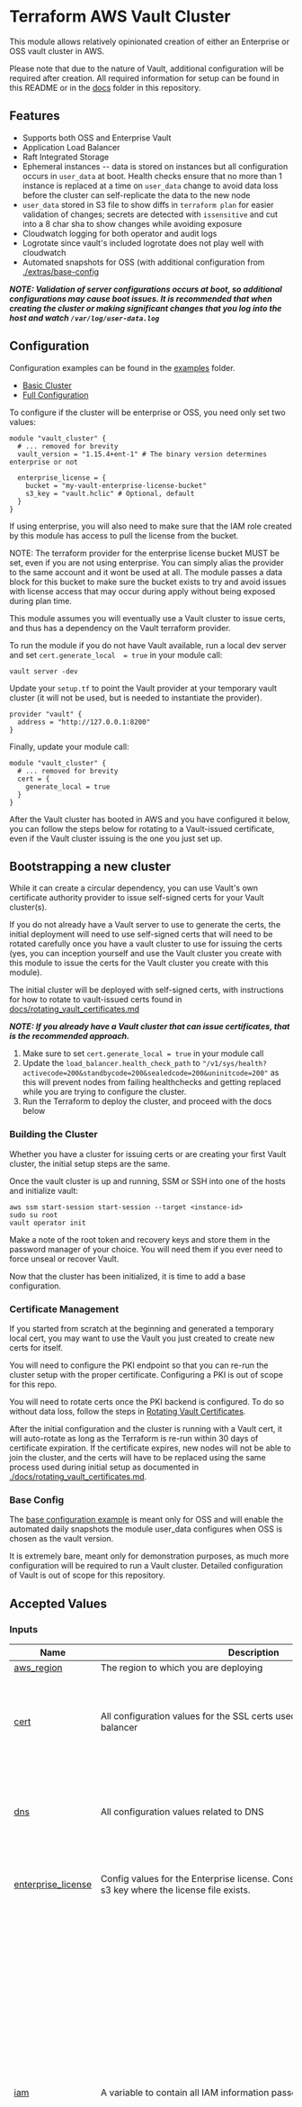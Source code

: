 <!-- BEGIN_TF_DOCS -->
<!-- THESE DOCS ARE GENERATED.  Update doc.md in the .github/docs directory to make changes.
Update this file with the following command from the root of the repo:
terraform-docs -c ./.github/docs/.terraform-docs.yml .
-->
# Terraform AWS Vault Cluster

This module allows relatively opinionated creation of either an Enterprise or OSS vault cluster in AWS.

Please note that due to the nature of Vault, additional configuration will be required after creation. All required information for setup can be found in this README or in the [docs](./docs) folder in this repository.

## Features

- Supports both OSS and Enterprise Vault
- Application Load Balancer
- Raft Integrated Storage
- Ephemeral instances -- data is stored on instances but all configuration occurs in `user_data` at boot. Health checks ensure that no more than 1 instance is replaced at a time on `user_data` change to avoid data loss before the cluster can self-replicate the data to the new node
- `user_data` stored in S3 file to show diffs in `terraform plan` for easier validation of changes; secrets are detected with `issensitive` and cut into a 8 char sha to show changes while avoiding exposure
- Cloudwatch logging for both operator and audit logs
- Logrotate since vault's included logrotate does not play well with cloudwatch
- Automated snapshots for OSS (with additional configuration from [./extras/base-config](./extras/base-config/README.md)

_**NOTE: Validation of server configurations occurs at boot, so additional configurations may cause boot issues. It is recommended that when creating the cluster or making significant changes that you log into the host and watch `/var/log/user-data.log`**_

## Configuration

Configuration examples can be found in the [examples](./examples) folder.

- [Basic Cluster](./examples/basic/vault_cluster.tf)
- [Full Configuration](./examples/full/vault_cluster.tf)

To configure if the cluster will be enterprise or OSS, you need only set two values:

```hcl
module "vault_cluster" {
  # ... removed for brevity
  vault_version = "1.15.4+ent-1" # The binary version determines enterprise or not

  enterprise_license = {
    bucket = "my-vault-enterprise-license-bucket"
    s3_key = "vault.hclic" # Optional, default
  }
}
```

If using enterprise, you will also need to make sure that the IAM role created by this module has access to pull the license from the bucket.

NOTE: The terraform provider for the enterprise license bucket MUST be set, even if you are not using enterprise. You can simply alias the provider to the same account and it wont be used at all. The module passes a data block for this bucket to make sure the bucket exists to try and avoid issues with license access that may occur during apply without being exposed during plan time.

This module assumes you will eventually use a Vault cluster to issue certs, and thus has a dependency on the Vault terraform provider.

To run the module if you do not have Vault available, run a local dev server and set `cert.generate_local  = true` in your module call:

```shell
vault server -dev
```

Update your `setup.tf` to point the Vault provider at your temporary vault cluster (it will not be used, but is needed to instantiate the provider).

```hcl
provider "vault" {
  address = "http://127.0.0.1:8200"
}
```

Finally, update your module call:

```hcl
module "vault_cluster" {
  # ... removed for brevity
  cert = {
    generate_local = true
  }
}
```

After the Vault cluster has booted in AWS and you have configured it below, you can follow the steps below for rotating to a Vault-issued certificate, even if the Vault cluster issuing is the one you just set up.

## Bootstrapping a new cluster

While it can create a circular dependency, you can use Vault's own certificate authority provider to issue self-signed certs for your Vault cluster(s).

If you do not already have a Vault server to use to generate the certs, the initial deployment will need to use self-signed certs that will need to be rotated carefully once you have a vault cluster to use for issuing the certs (yes, you can inception yourself and use the Vault cluster you create with this module to issue the certs for the Vault cluster you create with this module).

The initial cluster will be deployed with self-signed certs, with instructions for how to rotate to vault-issued certs found in [docs/rotating_vault_certificates.md](./docs/rotating_vault_certificates.md)

_**NOTE: If you already have a Vault cluster that can issue certificates, that is the recommended approach.**_

1. Make sure to set `cert.generate_local = true` in your module call
2. Update the `load_balancer.health_check_path` to `"/v1/sys/health?activecode=200&standbycode=200&sealedcode=200&uninitcode=200"` as this will prevent nodes from failing healthchecks and getting replaced while you are trying to configure the cluster.
3. Run the Terraform to deploy the cluster, and proceed with the docs below

### Building the Cluster

Whether you have a cluster for issuing certs or are creating your first Vault cluster, the initial setup steps are the same.

Once the vault cluster is up and running, SSM or SSH into one of the hosts and initialize vault:

```
aws ssm start-session start-session --target <instance-id>
sudo su root
vault operator init
```
Make a note of the root token and recovery keys and store them in the password manager of your choice. You will need them if you ever need to force unseal or recover Vault.

Now that the cluster has been initialized, it is time to add a base configuration.

### Certificate Management

If you started from scratch at the beginning and generated a temporary local cert, you may want to use the Vault you just created to create new certs for itself.

You will need to configure the PKI endpoint so that you can re-run the cluster setup with the proper certificate. Configuring a PKI is out of scope for this repo.

You will need to rotate certs once the PKI backend is configured.  To do so without data loss, follow the steps in [Rotating Vault Certificates](./docs/rotating_vault_certificates.md).

After the initial configuration and the cluster is running with a Vault cert, it will auto-rotate as long as the Terraform is re-run within 30 days of certificate expiration. If the certificate expires, new nodes will not be able to join the cluster, and the certs will have to be replaced using the same process used during initial setup as documented in [./docs/rotating_vault_certificates.md](./docs/rotating_vault_certificates.md).

### Base Config

The [base configuration example](./extras/base-config) is meant only for OSS and will enable the automated daily snapshots the module user_data configures when OSS is chosen as the vault version.

It is extremely bare, meant only for demonstration purposes, as much more configuration will be required to run a Vault cluster. Detailed configuration of Vault is out of scope for this repository.

## Accepted Values

### Inputs

| Name | Description | Type | Default | Required |
|------|-------------|------|---------|:--------:|
| <a name="input_aws_region"></a> [aws_region](#input_aws_region) | The region to which you are deploying | `string` | `"us-east-1"` | no |
| <a name="input_cert"></a> [cert](#input_cert) | All configuration values for the SSL certs used by Vault and the load balancer | <pre>object({<br>    generate_local                = optional(bool, false)<br>    ttl                           = optional(string, "8760h")<br>    alt_names                     = optional(list(string))<br>    vault_pki_secret_backend_role = optional(string, "pki")<br>  })</pre> | `{}` | no |
| <a name="input_dns"></a> [dns](#input_dns) | All configuration values related to DNS | <pre>object({<br>    use_route53  = optional(bool, true)<br>    hosted_zone  = string<br>    hostname     = string<br>    private_zone = optional(bool, true)<br>  })</pre> | n/a | yes |
| <a name="input_enterprise_license"></a> [enterprise_license](#input_enterprise_license) | Config values for the Enterprise license. Consists of an S3 bucket and s3 key where the license file exists. | <pre>object({<br>    bucket_name = optional(string)<br>    s3_key      = optional(string)<br>  })</pre> | <pre>{<br>  "s3_key": "vault.hclic"<br>}</pre> | no |
| <a name="input_iam"></a> [iam](#input_iam) | A variable to contain all IAM information passed into the module | <pre>object({<br>    assume_role_policies = optional(map(object({<br>      sid    = optional(string)<br>      effect = optional(string, "Allow")<br>      principals = list(object({<br>        type        = string<br>        identifiers = list(string)<br>      }))<br>      actions = list(string)<br>      conditions = optional(list(object({<br>        test     = string<br>        variable = string<br>        values   = list(string)<br>      })), null)<br>    })), {})<br>    max_session_duration = optional(number, 3600)<br>    policy_statements = optional(map(object({<br>      sid         = optional(string)<br>      effect      = optional(string, "Allow")<br>      actions     = list(string)<br>      not_actions = optional(list(string))<br>      resources   = optional(list(string))<br>      conditions = optional(list(object({<br>        test     = string<br>        variable = string<br>        values   = list(string)<br>      })))<br>    })), {})<br>  })</pre> | `{}` | no |
| <a name="input_kms"></a> [kms](#input_kms) | All arguments related to KMS keys.  Module creates a key each for auto-unseal, cloudwatch, and s3 backups | <pre>object({<br>    admin_arns = list(string)<br>    policy_statements = optional(map(object({<br>      sid    = string<br>      effect = string<br>      principals = list(object({<br>        type        = string<br>        identifiers = list(string)<br>      }))<br>      actions = list(string)<br>      conditions = optional(list(object({<br>        test     = string<br>        variable = string<br>        values   = list(string)<br>      })), [])<br>    })), {})<br>  })</pre> | `null` | no |
| <a name="input_load_balancer"></a> [load_balancer](#input_load_balancer) | All configuration values for the load balancer. For uninitialized nodes, use /v1/sys/health?activecode=200&standbycode=200&sealedcode=200&uninitcode=200 for the health_check_path. | <pre>object({<br>    health_check_matcher          = optional(string, "200,429")<br>    ingress_cidrs                 = optional(list(string))<br>    ingress_security_groups       = optional(list(string))<br>    additional_lb_security_groups = optional(list(string), [])<br>    health_check_path             = optional(string, "/v1/sys/health")<br>  })</pre> | `{}` | no |
| <a name="input_log_retention"></a> [log_retention](#input_log_retention) | The log retention for vault server logs | `number` | `731` | no |
| <a name="input_s3"></a> [s3](#input_s3) | A map of all the various configuration values for the s3 bucket created to store backups. | <pre>object({<br>    bucket        = string<br>    force_destroy = optional(bool, false)<br>    sse           = optional(string, "aws:kms")<br>    policy_statements = optional(map(object({<br>      sid    = string<br>      effect = string<br>      principals = optional(list(object({<br>        type        = string<br>        identifiers = list(string)<br>      })))<br>      not_principals = optional(list(object({<br>        type        = string<br>        identifiers = list(string)<br>      })))<br>      actions       = optional(list(string))<br>      not_actions   = optional(list(string))<br>      resources     = optional(list(string), [])<br>      not_resources = optional(list(string))<br>      conditions = optional(list(object({<br>        test     = string<br>        variable = string<br>        values   = list(string)<br>      })))<br>    })), {})<br>    kms_policy_statements = optional(map(object({<br>      sid    = string<br>      effect = string<br>      principals = optional(list(object({<br>        type        = string<br>        identifiers = list(string)<br>      })))<br>      not_principals = optional(list(object({<br>        type        = string<br>        identifiers = list(string)<br>      })))<br>      actions       = optional(list(string))<br>      not_actions   = optional(list(string))<br>      resources     = optional(list(string), [])<br>      not_resources = optional(list(string))<br>      conditions = optional(list(object({<br>        test     = string<br>        variable = string<br>        values   = list(string)<br>      })))<br>    })), {})<br>  })</pre> | n/a | yes |
| <a name="input_server"></a> [server](#input_server) | All configuration values for the vault servers | <pre>object({<br>    ami_id                      = optional(string)<br>    arch                        = optional(string, "arm64")<br>    root_device_name            = optional(string)<br>    create_key_name             = optional(string)<br>    ssh_public_key              = optional(string)<br>    key_name                    = optional(string)<br>    instance_type               = optional(string, "m7g.large")<br>    node_count                  = optional(number, 3)<br>    ssh_ingress_cidrs           = optional(list(string), [])<br>    ssh_ingress_security_groups = optional(list(string), [])<br>  })</pre> | `{}` | no |
| <a name="input_subnet_ids"></a> [subnet_ids](#input_subnet_ids) | The list of subnet IDs to use when deploying vault | `list(string)` | n/a | yes |
| <a name="input_tags"></a> [tags](#input_tags) | A map of key value tags to apply to all AWS resources | `map(string)` | n/a | yes |
| <a name="input_vault_config"></a> [vault_config](#input_vault_config) | The vault config values to add to the userdata for populating /etc/vault/vault.hcl. | <pre>object({<br>    vault_name                    = string<br>    vault_version                 = string<br>    auto_join_tag_key             = optional(string)<br>    auto_join_tag_value           = optional(string, "server")<br>    disable_performance_standby   = optional(bool, true)<br>    ui                            = optional(bool, true)<br>    disable_mlock                 = optional(bool, true)<br>    disable_sealwrap              = optional(bool, true)<br>    additional_server_configs     = optional(string, "")<br>    additional_server_tcp_configs = optional(string, "")<br>    audit_log_path                = optional(string, "/opt/vault/vault-audit.log")<br>    operator_log_path             = optional(string, "/var/log/vault-operator.log")<br>  })</pre> | n/a | yes |
| <a name="input_vpc_id"></a> [vpc_id](#input_vpc_id) | The VPC where the cluster will be deployed | `string` | n/a | yes |

### Outputs

| Name | Description |
|------|-------------|
| <a name="output_aws_caller_identity"></a> [aws_caller_identity](#output_aws_caller_identity) | The caller identity object of the currently running Terraform user |
| <a name="output_cert_data"></a> [cert_data](#output_cert_data) | The values of the certificate, helpful for when mTLS certs need to rotate across nodes.  See docs at docs/rotating_vault_certificates.md. |
| <a name="output_iam"></a> [iam](#output_iam) | The IAM role used for the vault nodes |
| <a name="output_kms"></a> [kms](#output_kms) | All kms key objects created by the module |
| <a name="output_s3"></a> [s3](#output_s3) | The entire s3 bucket object for vault backups |
| <a name="output_security_group"></a> [security_group](#output_security_group) | All security group objects |
| <a name="output_subnets"></a> [subnets](#output_subnets) | The subnet objects for the subnets used in this module |
<!-- END_TF_DOCS -->